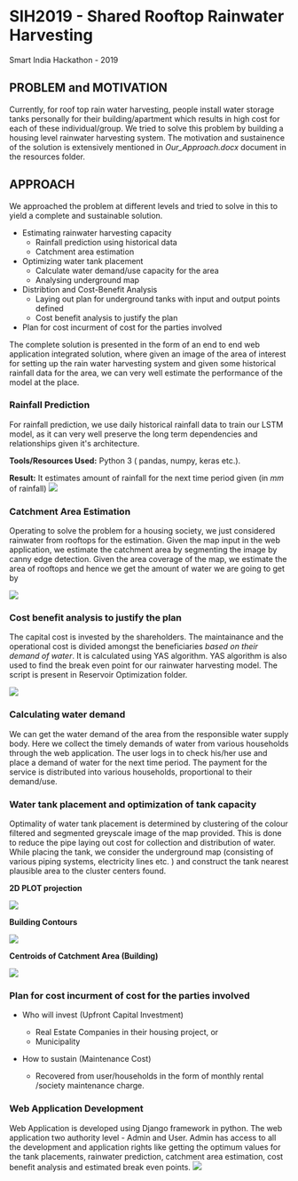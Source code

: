 # SIH2019 - Shared Rooftop Rainwater Harvesting
Smart India Hackathon - 2019

## PROBLEM and MOTIVATION
Currently, for roof top rain water harvesting, people install water storage tanks personally for their building/apartment which results in high cost for each of these individual/group. We tried to solve this problem by building a housing level rainwater harvesting system. The motivation and sustainence of the solution is extensively mentioned in *Our_Approach.docx* document in the resources folder.

## APPROACH
We approached the problem at different levels and tried to solve in this to yield a complete and sustainable solution. 
- Estimating rainwater harvesting capacity
	- Rainfall prediction using historical data 
	- Catchment area estimation
- Optimizing water tank placement
	- Calculate water demand/use capacity for the area
	- Analysing underground map
- Distribtion and Cost-Benefit Analysis
	- Laying out plan for underground tanks with input and output points defined
	- Cost benefit analysis to justify the plan
- Plan for cost incurment of cost for the parties involved

The complete solution is presented in the form of an end to end web application integrated solution, where given an image of the area of interest for setting up the rain water harvesting system and given some historical rainfall data for the area, we can very well estimate the performance of the model at the place.

### Rainfall Prediction
For rainfall prediction, we use daily historical rainfall data to train our LSTM model, as it can very well preserve the long term dependencies and relationships given it's architecture. 

**Tools/Resources Used:** Python 3 ( pandas, numpy, keras etc.). 

**Result:** It estimates amount of rainfall for the next time period given (in *mm* of rainfall)
![](data/Rainfall_prediction.png)

### Catchment Area Estimation
Operating to solve the problem for a housing society, we just considered rainwater from rooftops for the estimation. Given the map input in the web application, we estimate the catchment area by segmenting the image by canny edge detection. Given the area coverage of the map, we estimate the area of rooftops and hence we get the amount of water we are going to get by

![](data/CodeCogsEqn.gif)

### Cost benefit analysis to justify the plan
The capital cost is invested by the shareholders. The maintainance and the operational cost is divided amongst the beneficiaries *based on their demand of water*. It is calculated using YAS algorithm. YAS algorithm is also used to find the break even point for our rainwater harvesting model. The script is present in Reservoir Optimization folder. 

![](data/NPV_vs_Time_FINAL_.png)


### Calculating water demand
We can get the water demand of the area from the responsible water supply body. Here we collect the timely demands of water from various households through the web application. The user logs in to check his/her use and place a demand of water for the next time period. The payment for the service is distributed into various households, proportional to their demand/use. 

### Water tank placement and optimization of tank capacity
Optimality of water tank placement is determined by clustering of the colour filtered and segmented greyscale image of the map provided. This is done to reduce the pipe laying out cost for collection and distribution of water. While placing the tank, we consider the underground map (consisting of various piping systems, electricity lines etc. ) and construct the tank nearest plausible area to the cluster centers found. 

**2D PLOT projection**

![](data/2dplotFINAL2.PNG)

**Building Contours**

![](data/onlyBuilding.jpg) 

**Centroids of Catchment Area (Building)**

![](data/imageWithClusters.png)

### Plan for cost incurment of cost for the parties involved
- Who will invest (Upfront Capital Investment) 
    - Real Estate Companies in their housing project, or
    - Municipality

- How to sustain (Maintenance Cost)
    - Recovered from user/households in the form of monthly rental /society maintenance charge. 

### Web Application Development
Web Application is developed using Django framework in python. The web application two authority level - Admin and User.
Admin has access to all the development and application rights like getting the optimum values for the tank placements, rainwater prediction, catchment area estimation, cost benefit analysis and estimated break even points. 
![](data/Screenshot%20(34).png)

